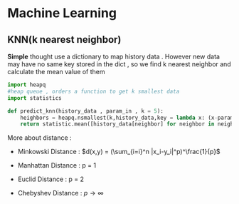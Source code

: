 # Machine Learning

## KNN(k nearest neighbor)

**Simple**
 thought use a dictionary to map history data . However new data may have no same key stored in the dict , so we find k nearest neighbor and calculate the mean value of them

```python
import heapq
#heap queue , orders a function to get k smallest data
import statistics

def predict_knn(history_data , param_in , k = 5):
    heighbors = heapq.nsmallest(k,history_data,key = lambda x: (x-param_in)**2)
    return statistic.mean([history_data[neighbor] for neighbor in neighbors])
```

More about distance :  

- Minkowski Distance : $d(x,y) = (\sum_{i=i}^n |x_i-y_i|^p)^\frac{1}{p}$

- Manhattan Distance : p = 1
- Euclid Distance    : p = 2
- Chebyshev Distance : $p\to \infty$

